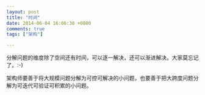 ```yaml
---
layout: post
title: "时间"
date: 2014-06-04 16:06:38 +0800
comments: true
tags: ["架构"]

---
```


分解问题的维度除了空间还有时间，可以逐一解决，还可以渐进解决。大家莫忘记了。:-)

架构师要善于将大规模问题分解为可控可解决的小问题，也要善于把大跨度问题分解为可迭代可验证可积累的小问题。
